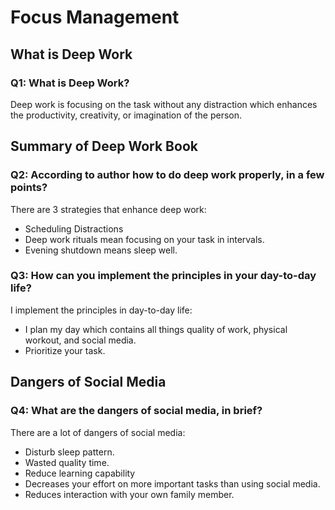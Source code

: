 # Focus Management 

## What is Deep Work
### Q1: What is Deep Work?
 Deep work is focusing on the task without any distraction which enhances the productivity, creativity, or imagination of the person.

## Summary of Deep Work Book
### Q2: According to author how to do deep work properly, in a few points?
There are 3 strategies that enhance deep work:
* Scheduling Distractions
* Deep work rituals mean focusing on your task in intervals.
* Evening shutdown means sleep well.

 ### Q3: How can you implement the principles in your day-to-day life? 
 I implement the principles in day-to-day life:
 * I plan my day which contains all things quality of work, physical workout, and social media.
 * Prioritize your task.

## Dangers of Social Media
### Q4: What are the dangers of social media, in brief?
There are a lot of dangers of social media:
* Disturb sleep pattern.
* Wasted quality time.
* Reduce learning capability
* Decreases your effort on more important tasks than using social media.
* Reduces interaction with your own family member.
